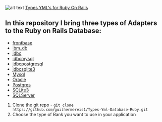 ![alt text](https://res.cloudinary.com/dgxdamqhe/image/upload/v1545168182/logo_wc_png_irc4l2.png)
[Types YML's for Ruby On Rails](https://github.com/guilhermereis1/Types-Yml-Database-Ruby)

## In this repository I bring three types of Adapters to the Ruby on Rails Database:

- [frontbase](https://github.com/guilhermereis1/Types-Yml-Database-Ruby/blob/master/frontbase.yml)
- [ibm_db](https://github.com/guilhermereis1/Types-Yml-Database-Ruby/blob/master/ibm_db.yml)
- [jdbc](https://github.com/guilhermereis1/Types-Yml-Database-Ruby/blob/master/jdbc.yml)
- [jdbcmysql](https://github.com/guilhermereis1/Types-Yml-Database-Ruby/blob/master/jdbcmysql.yml)
- [jdbcpostgresql](https://github.com/guilhermereis1/Types-Yml-Database-Ruby/blob/master/jdbcpostgresql.yml)
- [jdbcsqlite3](https://github.com/guilhermereis1/Types-Yml-Database-Ruby/blob/master/jdbcsqlite3.yml)
- [Mysql](https://github.com/guilhermereis1/Types-Yml-Database-Ruby/blob/master/mysql.yml)
- [Oracle](https://github.com/guilhermereis1/Types-Yml-Database-Ruby/blob/master/oracle.yml)
- [Postgres](https://github.com/guilhermereis1/Types-Yml-Database-Ruby/blob/master/postgres.yml)
- [SQLite3](https://github.com/guilhermereis1/Types-Yml-Database-Ruby/blob/master/sqlite.yml)
- [SQLServer](https://github.com/guilhermereis1/Types-Yml-Database-Ruby/blob/master/sqlserver.yml)

1. Clone the git repo - `git clone https://github.com/guilhermereis1/Types-Yml-Database-Ruby.git`
2. Choose the type of Bank you want to use in your application
